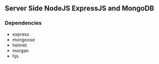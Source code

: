 ## Server Side NodeJS ExpressJS and MongoDB

### Dependencies

- express
- mongoose
- helmet
- morgan
- hjs
